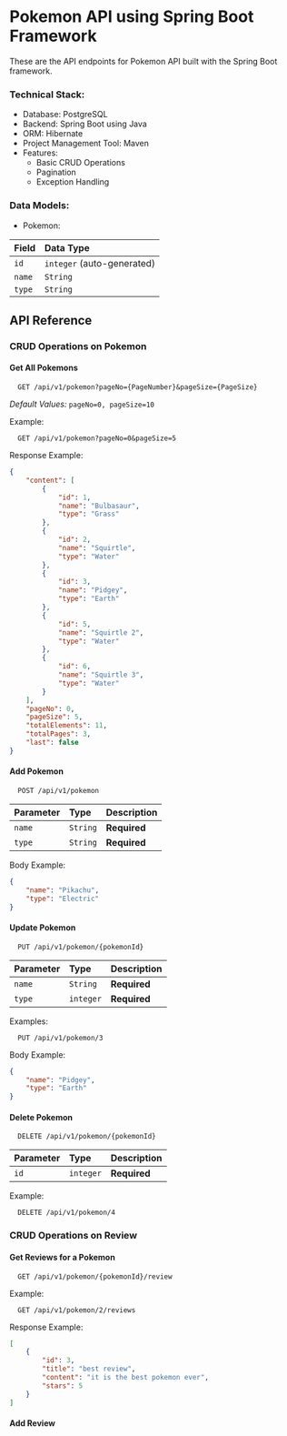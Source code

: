 # Pokemon API using Spring Boot Framework

These are the API endpoints for Pokemon API built with the Spring Boot framework.

### Technical Stack:

* Database: PostgreSQL
* Backend: Spring Boot using Java
* ORM: Hibernate
* Project Management Tool: Maven
* Features:
	- Basic CRUD Operations
	- Pagination
	- Exception Handling

### Data Models:

* Pokemon:

| Field     | Data Type  |
| :-------- | :--------- |
| `id`    | `integer` (auto-generated) |
| `name`    | `String` |
| `type`   | `String` |



## API Reference

### CRUD Operations on Pokemon
#### Get All Pokemons

```http
  GET /api/v1/pokemon?pageNo={PageNumber}&pageSize={PageSize}
```
_Default Values:_ `pageNo=0, pageSize=10`

Example:
```http
  GET /api/v1/pokemon?pageNo=0&pageSize=5
```

Response Example:
```json
{
	"content": [
		{
			"id": 1,
			"name": "Bulbasaur",
			"type": "Grass"
		},
		{
			"id": 2,
			"name": "Squirtle",
			"type": "Water"
		},
		{
			"id": 3,
			"name": "Pidgey",
			"type": "Earth"
		},
		{
			"id": 5,
			"name": "Squirtle 2",
			"type": "Water"
		},
		{
			"id": 6,
			"name": "Squirtle 3",
			"type": "Water"
		}
	],
	"pageNo": 0,
	"pageSize": 5,
	"totalElements": 11,
	"totalPages": 3,
	"last": false
}
```

#### Add Pokemon

```http
  POST /api/v1/pokemon
```
| Parameter | Type     | Description                       |
| :-------- | :------- | :-------------------------------- |
| `name`      | `String` | **Required** |
| `type`      | `String` | **Required** |

Body Example:
```json
{
	"name": "Pikachu",
	"type": "Electric"
}
```


#### Update Pokemon

```http
  PUT /api/v1/pokemon/{pokemonId}
```

| Parameter | Type     | Description                       |
| :-------- | :------- | :-------------------------------- |
| `name`      | `String` | **Required**  |
| `type`      | `integer` | **Required** |

Examples:

```http
  PUT /api/v1/pokemon/3
```

Body Example:
```json
{
	"name": "Pidgey",
	"type": "Earth"
}
```

#### Delete Pokemon

```http
  DELETE /api/v1/pokemon/{pokemonId}
```

| Parameter | Type     | Description                       |
| :-------- | :------- | :-------------------------------- |
| `id`      | `integer` | **Required** |

Example:
```http
  DELETE /api/v1/pokemon/4
```

### CRUD Operations on Review

#### Get Reviews for a Pokemon

```http
  GET /api/v1/pokemon/{pokemonId}/review
```

Example:
```http
  GET /api/v1/pokemon/2/reviews
```

Response Example:
```json
[
	{
		"id": 3,
		"title": "best review",
		"content": "it is the best pokemon ever",
		"stars": 5
	}
]
```

#### Add Review
